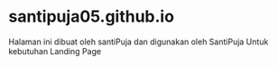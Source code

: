 # santipuja05.github.io
Halaman ini dibuat oleh santiPuja dan digunakan oleh SantiPuja Untuk kebutuhan Landing Page
